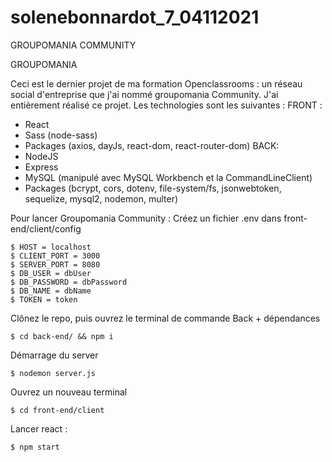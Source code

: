 # solenebonnardot_7_04112021
GROUPOMANIA COMMUNITY


GROUPOMANIA

Ceci est le dernier projet de ma formation Openclassrooms : un réseau social d'entreprise que j'ai nommé groupomania Community.
J'ai entièrement réalisé ce projet.
Les technologies sont les suivantes :
FRONT : 
- React
- Sass (node-sass)
- Packages (axios, dayJs, react-dom, react-router-dom)
BACK: 
- NodeJS
- Express
- MySQL (manipulé avec MySQL Workbench et la CommandLineClient)
- Packages (bcrypt, cors, dotenv, file-system/fs, jsonwebtoken, sequelize, mysql2, nodemon, multer)



Pour lancer Groupomania Community :
Créez un fichier .env dans front-end/client/config
```
$ HOST = localhost
$ CLIENT_PORT = 3000
$ SERVER_PORT = 8080
$ DB_USER = dbUser
$ DB_PASSWORD = dbPassword
$ DB_NAME = dbName
$ TOKEN = token
```
Clônez le repo, puis ouvrez le terminal de commande
Back + dépendances
```
$ cd back-end/ && npm i
```
Démarrage du server
```
$ nodemon server.js
```
Ouvrez un nouveau terminal
```
$ cd front-end/client
```
Lancer react :
```
$ npm start
```
